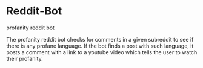 # Reddit-Bot
profanity reddit bot

The profanity reddit bot checks for comments in a given subreddit to see if there is any profane language. If the bot finds a post with such language, it posts a comment with a link to a youtube video which tells the user to watch their profanity. 
